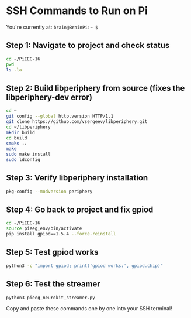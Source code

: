 # SSH Commands to Run on Pi

You're currently at: `brain@BrainPi:~ $`

## Step 1: Navigate to project and check status
```bash
cd ~/PiEEG-16
pwd
ls -la
```

## Step 2: Build libperiphery from source (fixes the libperiphery-dev error)
```bash
cd ~
git config --global http.version HTTP/1.1
git clone https://github.com/vsergeev/libperiphery.git
cd ~/libperiphery
mkdir build
cd build
cmake ..
make
sudo make install
sudo ldconfig
```

## Step 3: Verify libperiphery installation
```bash
pkg-config --modversion periphery
```

## Step 4: Go back to project and fix gpiod
```bash
cd ~/PiEEG-16
source pieeg_env/bin/activate
pip install gpiod==1.5.4 --force-reinstall
```

## Step 5: Test gpiod works
```bash
python3 -c "import gpiod; print('gpiod works:', gpiod.chip)"
```

## Step 6: Test the streamer
```bash
python3 pieeg_neurokit_streamer.py
```

Copy and paste these commands one by one into your SSH terminal!
